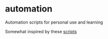# automation
Automation scripts for personal use and learning  

Somewhat inspired by these [scripts](https://github.com/NARKOZ/hacker-scripts)

